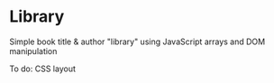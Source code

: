 # Library
Simple book title & author "library" using JavaScript arrays and DOM manipulation

To do:
CSS layout
